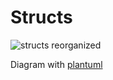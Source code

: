 # Structs

![structs reorganized](images/structs-v0-0-16.png)

Diagram with [plantuml](http://plantuml.com)


